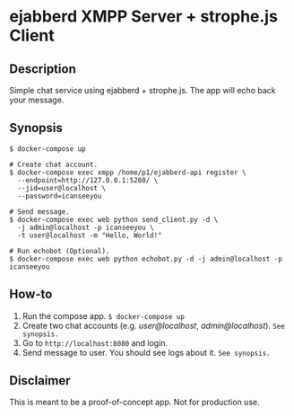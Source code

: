 # ejabberd XMPP Server + strophe.js Client
## Description
Simple chat service using ejabberd + strophe.js. The app will echo back your message.
## Synopsis
```
$ docker-compose up

# Create chat account.
$ docker-compose exec xmpp /home/p1/ejabberd-api register \
  --endpoint=http://127.0.0.1:5280/ \
  --jid=user@localhost \
  --password=icanseeyou
  
# Send message.
$ docker-compose exec web python send_client.py -d \
  -j admin@localhost -p icanseeyou \
  -t user@localhost -m "Hello, World!"

# Run echobot (Optional).
$ docker-compose exec web python echobot.py -d -j admin@localhost -p icanseeyou
```
## How-to
1. Run the compose app. `$ docker-compose up`
1. Create two chat accounts (e.g. _user@localhost_, _admin@localhost_). `See synopsis.`
1. Go to `http://localhost:8080` and login.
1. Send message to user. You should see logs about it. `See synopsis.`

## Disclaimer
This is meant to be a proof-of-concept app. Not for production use.
